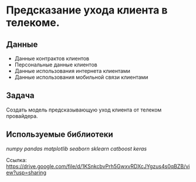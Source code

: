 # Предсказание ухода клиента в телекоме.

## Данные

- Данные контрактов клиентов
- Персональные данные клиентов
- Данные использования интернета клиентами
- Данные использования мобильной связи клиентами

## Задача

Создать модель предсказывающую уход клиента от телеком провайдера.

## Используемые библиотеки

*numpy* *pandas* *matplotlib* *seaborn* *sklearn* *catboost* *keras*

Ссылка: https://drive.google.com/file/d/1KSnkcbvPrh5GwxvRDXcJYgzus4s0qBZB/view?usp=sharing
